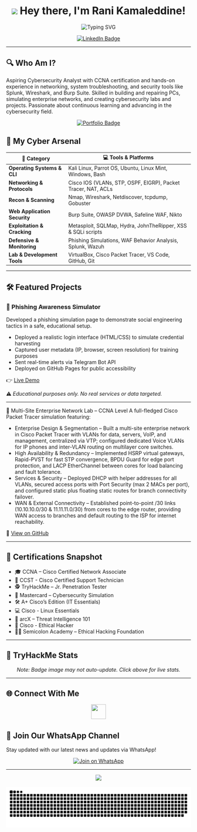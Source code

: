 <h1 align="center">
  <img src="https://media.giphy.com/media/hvRJCLFzcasrR4ia7z/giphy.gif" width="35" /> Hey there, I'm Rani Kamaleddine!
</h1>

<p align="center">
  <img src="https://readme-typing-svg.demolab.com?font=Fira+Code&pause=1200&center=true&width=440&lines=Network+Engineer;Cybersecurity+Enthusiast;Aspiring+Blue+Teamer" alt="Typing SVG" />
</p>

<p align="center">
  <a href="https://linkedin.com/in/rani-kamaleddine" target="_blank">
    <img alt="LinkedIn Badge" src="https://img.shields.io/badge/-LinkedIn-0A66C2?style=for-the-badge&logo=linkedin&logoColor=white">
  </a>
</p>

---
 
## 🔍 Who Am I?

Aspiring Cybersecurity Analyst with CCNA certification and hands-on experience in networking, system troubleshooting, and security tools like Splunk, Wireshark, and Burp Suite. Skilled in building and repairing PCs, simulating enterprise networks, and creating cybersecurity labs and projects. Passionate about continuous learning and advancing in the cybersecurity field.


<p align="center">
  <a href="http://0xpynge.github.io/Portfolio" target="_blank">
     <img src="https://img.shields.io/badge/Portfolio-Rani Kamaleddine-000?style=for-the-badge&logo=github&logoColor=white" alt="Portfolio Badge">
  </a>
</p>

## 🧰 My Cyber Arsenal

| 🔧 Category | 💻 Tools & Platforms |
|------------|----------------------|
| **Operating Systems & CLI** | Kali Linux, Parrot OS, Ubuntu, Linux Mint, Windows, Bash |
| **Networking & Protocols** | Cisco IOS (VLANs, STP, OSPF, EIGRP), Packet Tracer, NAT, ACLs |
| **Recon & Scanning** | Nmap, Wireshark, Netdiscover, tcpdump, Gobuster |
| **Web Application Security** | Burp Suite, OWASP DVWA, Safeline WAF, Nikto |
| **Exploitation & Cracking** | Metasploit, SQLMap, Hydra, JohnTheRipper, XSS & SQLi scripts |
| **Defensive & Monitoring** | Phishing Simulations, WAF Behavior Analysis, Splunk, Wazuh |
| **Lab & Development Tools** | VirtualBox, Cisco Packet Tracer, VS Code, GitHub, Git |

---

## 🛠️ Featured Projects

### 🎯 Phishing Awareness Simulator  
Developed a phishing simulation page to demonstrate social engineering tactics in a safe, educational setup.

-  Deployed a realistic login interface (HTML/CSS) to simulate credential harvesting  
-  Captured user metadata (IP, browser, screen resolution) for training purposes  
-  Sent real-time alerts via Telegram Bot API  
-  Deployed on GitHub Pages for public accessibility  

👉 [Live Demo](https://0xpynge.github.io/phishing-awareness-simulator/phishing-simulator/r4n1.html)  

⚠️ *Educational purposes only. No real services or data targeted.*

---

🧩 Multi-Site Enterprise Network Lab – CCNA Level
A full-fledged Cisco Packet Tracer simulation featuring:
- Enterprise Design & Segmentation – Built a multi-site enterprise network in Cisco Packet Tracer with VLANs for data, servers, VoIP, and management, centralized via VTP; configured dedicated Voice VLANs for IP phones and inter-VLAN routing on multilayer core switches.
- High Availability & Redundancy – Implemented HSRP virtual gateways, Rapid-PVST for fast STP convergence, BPDU Guard for edge port protection, and LACP EtherChannel between cores for load balancing and fault tolerance.
- Services & Security – Deployed DHCP with helper addresses for all VLANs, secured access ports with Port Security (max 2 MACs per port), and configured static plus floating static routes for branch connectivity failover.
- WAN & External Connectivity – Established point-to-point /30 links (10.10.10.0/30 & 11.11.11.0/30) from cores to the edge router, providing WAN access to branches and default routing to the ISP for internet reachability.

🔗 [View on GitHub](https://github.com/0xpynge/ccna-enterprise-lab)

---

## 📜 Certifications Snapshot

- 🎓 CCNA – Cisco Certified Network Associate
- 🔧 CCST - Cisco Certified Support Technician
- 🕵️ TryHackMe – Jr. Penetration Tester   
- 🧪 Mastercard – Cybersecurity Simulation  
- 🛠️ A+ Cisco’s Edition (IT Essentials)
- 💻 Cisco - Linux Essentials  
- 🧠 arcX – Threat Intelligence 101
- 🥷 Cisco - Ethical Hacker
- 👨‍💻 Semicolon Academy – Ethical Hacking Foundation  

---

## 🧠 TryHackMe Stats

<p align="center">
  <a href="https://tryhackme.com/p/0xpynge" target="_blank">
  </a>
</p>

<p align="center">
  

</p>

<p align="center"><i>Note: Badge image may not auto-update. Click above for live stats.</i></p>

---

## 🌐 Connect With Me

<p align="center">
  <a href="https://linkedin.com/in/rani-kamaleddine" target="_blank">
    <img src="https://cdn-icons-png.flaticon.com/512/174/174857.png" width="40" height="40" />
  </a>
</p>

## 📢 Join Our WhatsApp Channel

Stay updated with our latest news and updates via WhatsApp!

<div align="center">
  <a href="https://whatsapp.com/channel/1234567890abcdef">
    <img src="https://img.shields.io/badge/Join-WhatsApp-25D366?style=for-the-badge&logo=whatsapp" alt="Join on WhatsApp">
  </a>
</div>

---
 <p align="center">
      <img src="https://komarev.com/ghpvc/?username=0xpynge&style=flat&color=4010B0" height="25"/>
  </p>
  <p align="left">
    <img src="https://raw.githubusercontent.com/platane/snk/output/github-contribution-grid-snake-dark.svg"> <!-- Snake -->
  </p>

